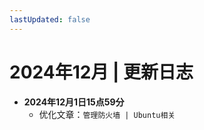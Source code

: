 ```yaml
---
lastUpdated: false
---
```


# 2024年12月 | 更新日志

- **2024年12月1日15点59分**
    - 优化文章：```管理防火墙 | Ubuntu相关```